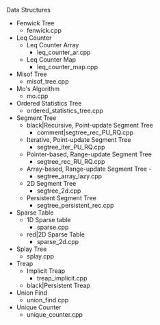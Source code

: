 Data Structures
- Fenwick Tree
  - fenwick.cpp
- Leq Counter
  - Leq Counter Array
    - leq_counter_ar.cpp
  - Leq Counter Map
    - leq_counter_map.cpp
- Misof Tree
  - misof_tree.cpp
- Mo's Algorithm
  - mo.cpp
- Ordered Statistics Tree
  - ordered_statistics_tree.cpp
- Segment Tree
  - black|Recursive, Point-update Segment Tree
    - comment|segtree_rec_PU_RQ.cpp
  - Iterative, Point-update Segment Tree
    - segtree_iter_PU_RQ.cpp
  - Pointer-based, Range-update Segment Tree
    - segtree_rec_RU_RQ.cpp
  - Array-based, Range-update Segment Tree -
    - segtree_array_lazy.cpp
  - 2D Segment Tree
    - segtree_2d.cpp
  - Persistent Segment Tree
    - segtree_persistent_rec.cpp
- Sparse Table
  - 1D Sparse table
    - sparse.cpp
  - red|2D Sparse Table
    - sparse_2d.cpp
- Splay Tree
  - splay.cpp
- Treap
  - Implicit Treap
    - treap_implicit.cpp
  - black|Persistent Treap
- Union Find
  - union_find.cpp
- Unique Counter
  - unique_counter.cpp
